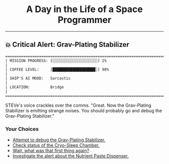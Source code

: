<h1 align="center">A Day in the Life of a Space Programmer</h1>

---

<h2 id="node-23">💥 Critical Alert: Grav-Plating Stabilizer</h2>

```
========================================================================
| MISSION PROGRESS: [░░░░░░░░░░░░░░░░░░░░] 2%                                  |
| COFFEE LEVEL:     [███████████████████░] 98%                                 |
| SHIP'S AI MOOD:   Sarcastic                                                  |
| LOCATION:         Bridge                                                     |
========================================================================
```

STEVe's voice crackles over the comms. "Great. Now the Grav-Plating Stabilizer is emitting strange noises. You should probably go and debug the Grav-Plating Stabilizer."



### Your Choices

*   [Attempt to debug the Grav-Plating Stabilizer.](./README-0027.md)
*   [Check status of the Cryo-Sleep Chamber.](./README-0030.md)
*   [Wait, what was that first thing again?](./README-0018.md)
*   [Investigate the alert about the Nutrient Paste Dispenser.](../stage-02/README-0054.md)
